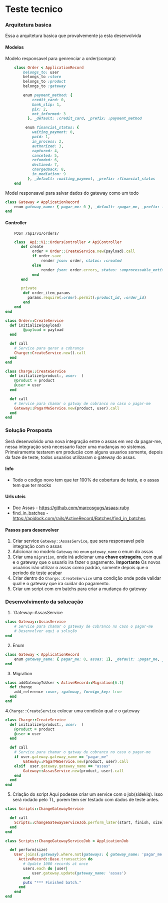# Teste tecnico

### Arquitetura basica
Essa a arquitetura basica que provalvemente ja esta desenvolvida

#### Modelos
Modelo responsavel para genrenciar a order(compra)
```ruby
    class Order < ApplicationRecord
        belongs_to: user
        belongs_to :store
        belongs_to :product
        belongs_to :gateway

        enum payment_method: {
            credit_card: 0,
            bank_slip: 1,
            pix: 2,
            not_informed: 3
          }, _default: :credit_card, _prefix: :payment_method

         enum financial_status: {
            waiting_payment: 0,
            paid: 1,
            in_process: 2,
            authorized: 3,
            captured: 4,
            canceled: 5,
            refunded: 6,
            declined: 7,
            chargedback: 8,
            in_mediation: 9
          }, _default: :waiting_payment, _prefix: :financial_status
    end
```

Model responsavel para salvar dados do gateway como um todo

```ruby
class Gateway < ApplicationRecord
    enum gateway_name: { pagar_me: 0 }, _default: :pagar_me, _prefix: :financial_status
end
```
#### Controller
```
    POST /ap1/v1/orders/
```

```ruby
    class  Api::V1::OrdersController < ApiController
       def create
            order = Order::CreateService.new(payload).call
            if order.save
                render json: order, status: :created
            else
                render json: order.errors, status: :unprocessable_entity
            end
       end

       private
        def order_item_params
          params.require(:order).permit(:product_id, :order_id)
        end
    end
end
```

```ruby
class Order::CreateService
  def initialize(payload)
        @payload = payload
  end

  def call
    # Service para gerar a cobrança
    Charge::CreateService.new().call
  end
end
```


```ruby
class Charge::CreateService
  def initialize(product:, user:  )
    @product = product
    @user = user
  end

  def call
    # Service para chamar o gatway de cobranco no caso o pagar-me
    Gateway::PagarMeService.new(product, user).call
  end
end
```


### Solução Prosposta
Será desenvolvido uma nova integração entre o assas em vez da pagar-me, nessa integração será necessario fazer uma mudanças no sistemas. Primeiramente testarem em producão com alguns usuarios somente, depois da faze de teste, todos usuarios utilizaram o gateway do assas.

#### Info
- Todo o codigo novo tem que ter 100% de cobertura de teste, e o assas tem que ter mocks

#### Urls uteis
- Doc Assas - https://github.com/marcosgugs/asaas-ruby
- find_in_batches - https://apidock.com/rails/ActiveRecord/Batches/find_in_batches

#### Passos para desenvolver
1. Criar service `Gateway::AssasService`, que sera responsavel pelo integração com o assas
2. Adicionar no modelo `Gateway` no `enum` `gateway_name` o enum do assas
3. Criar uma `migration`, onde  irá adicionar uma **chave estrageira**, com qual e o gateway que o usuario ira fazer o pagamento. **Importante** Os novos usuários irão utilizar o assas como padrão, somente depois que o periodo de teste acabar
4. Criar dentro do `Charge::CreateService` uma condição onde pode validar qual e o gateway que ira cuidar do pagamento.
5. Criar um script com em batchs para criar a mudança do gateway

### Desenvolvimento da solucação

1. `Gateway::AssasService
```ruby
class Gateway::AssasService
    # Service para chamar o gateway de cobranco no caso o pagar-me
    # Desenvolver aqui a solução
end
```
2. Enum
```ruby
class Gateway < ApplicationRecord
    enum gateway_name: { pagar_me: 0, assas: 1}, _default: :pagar_me, _prefix: :financial_status
end
```

3. Migration
```ruby
class addGatewayToUser < ActiveRecord::Migration[6.1]
  def change
    add_reference :user, :gateway, foreign_key: true
  end
end

```

4.`Charge::CreateService` colocar uma condicão qual e o gateway
```ruby
class Charge::CreateService
  def initialize(product:, user:  )
    @product = product
    @user = user
  end

  def call
    # Service para chamar o gatway de cobranco no caso o pagar-me
    if user.gateway.gateway_name == "pagar_me"
        Gateway::PagarMeService.new(product, user).call
    elsif  user.gateway.gateway_name == "assas"
        Gateway::AssasService.new(product, user).call
    end
  end
end
```

5. Criação do script
Aqui podesse criar um  service com o job(sidekiq). Isso será rodado pelo TL, porem tem ser testado com dados de teste antes.

```ruby
class Scripts::ChangeGatewayService

  def call
    Scripts::ChangeGatewayServiceJob.perform_later(start, finish, size)
  end
end
```
```ruby
class Scripts::ChangeGatewayServiceJob < ApplicationJob

  def perform(size)
    User.joins(:gateway).where.not(gateways: { gateway_name: 'pagar_me' }).find_in_batches(start: start, finish: finish, batch_size: size) do |users|
      ActiveRecord::Base.transaction do
        # Update 1000 records at once
        users.each do |user|
            user.gateway.update(gateway_name: 'assas')
        end
        puts "*** Finished batch."
      end
    end
end
